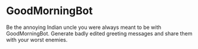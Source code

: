 # GoodMorningBot
Be the annoying Indian uncle you were always meant to be with GoodMorningBot. Generate badly edited greeting messages and share them with your worst enemies.
